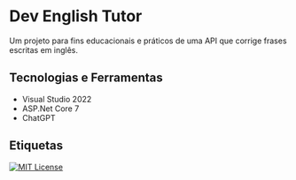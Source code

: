 
# Dev English Tutor

Um projeto para fins educacionais e práticos de uma API que corrige frases escritas em inglês.




## Tecnologias e Ferramentas
- Visual Studio 2022
- ASP.Net Core 7
- ChatGPT
## Etiquetas

[![MIT License](https://img.shields.io/badge/License-MIT-green.svg)](https://choosealicense.com/licenses/mit/)

